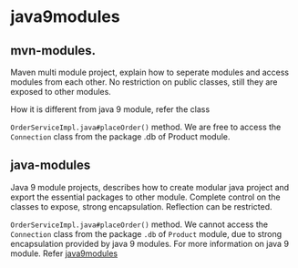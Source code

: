 # java9modules

## mvn-modules.
  Maven multi module project, explain how to seperate modules and access modules from each other.
  No restriction on public classes, still they are exposed to other modules.
  
  How it is different from java 9 module, refer the class
  
  ```OrderServiceImpl.java#placeOrder()``` method. 
  We are free to access the ```Connection``` class from the package .db of Product module.
  
## java-modules
  Java 9 module projects, describes how to create modular java project and export the essential packages to other module.
  Complete control on the classes to expose, strong encapsulation.
  Reflection can be restricted.

  ```OrderServiceImpl.java#placeOrder()``` method. 
  We cannot access the ```Connection``` class from the package ```.db``` of ```Product``` module, due to strong encapsulation provided by java 9 modules.
  For more information on java 9 module. Refer [java9modules](https://github.com/lovababu/java9modules/tree/main/java-modules)
